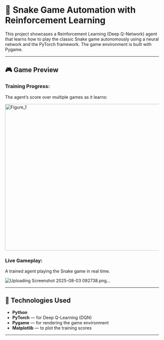 ﻿# 🐍 Snake Game Automation with Reinforcement Learning

This project showcases a Reinforcement Learning (Deep Q-Network) agent that learns how to play the classic Snake game autonomously using a neural network and the PyTorch framework. The game environment is built with Pygame.

---

## 🎮 Game Preview

### Training Progress:
The agent’s score over multiple games as it learns:

<img width="640" height="480" alt="Figure_1" src="https://github.com/user-attachments/assets/1cb6cfa6-f91c-4432-aa7b-210a72a6008d" />


### Live Gameplay:
A trained agent playing the Snake game in real time.

![Uploading Screenshot 2025-08-03 092738.png…]()




---

## 🧠 Technologies Used

- **Python**
- **PyTorch** — for Deep Q-Learning (DQN)
- **Pygame** — for rendering the game environment
- **Matplotlib** — to plot the training scores

---





